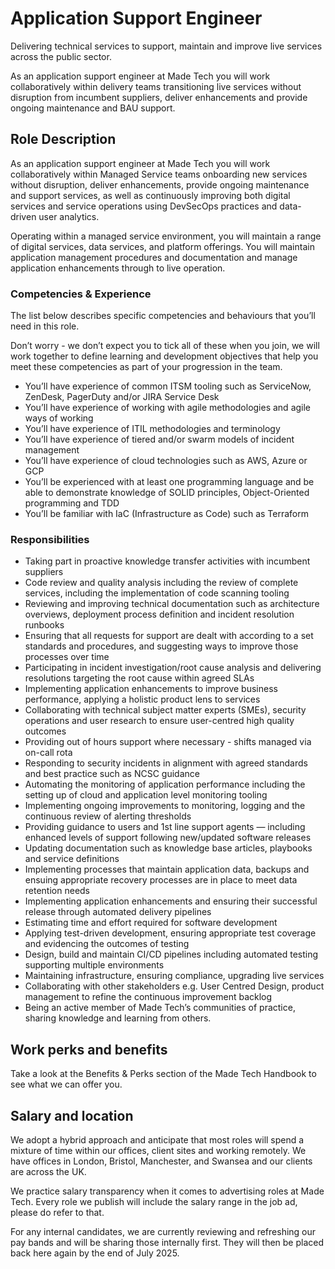 # Application Support Engineer

Delivering technical services to support, maintain and improve live services across the public sector.

As an application support engineer at Made Tech you will work collaboratively within delivery teams transitioning live services without disruption from incumbent suppliers, deliver enhancements and provide ongoing maintenance and BAU support.

## Role Description

As an application support engineer at Made Tech you will work collaboratively within Managed Service teams onboarding new services without disruption, deliver enhancements, provide ongoing maintenance and support services, as well as continuously improving both digital services and service operations using DevSecOps practices and data-driven user analytics.

Operating within a managed service environment, you will maintain a range of digital services, data services, and platform offerings.  You will maintain application management procedures and documentation and manage application enhancements through to live operation. 

### Competencies & Experience

The list below describes specific competencies and behaviours that you’ll need in this role.

Don’t worry - we don’t expect you to tick all of these when you join, we will work together to define learning and development objectives that help you meet these competencies as part of your progression in the team.

* You’ll have experience of common ITSM tooling such as ServiceNow, ZenDesk, PagerDuty and/or JIRA Service Desk
* You’ll have experience of working with agile methodologies and agile ways of working
* You’ll have experience of ITIL methodologies and terminology
* You’ll have experience of tiered and/or swarm models of incident management
* You’ll have experience of cloud technologies such as AWS, Azure or GCP
* You’ll be experienced with at least one programming language and be able to demonstrate knowledge of SOLID principles, Object-Oriented programming and TDD
* You’ll be familiar with IaC (Infrastructure as Code) such as Terraform

### Responsibilities

* Taking part in proactive knowledge transfer activities with incumbent suppliers
* Code review and quality analysis including the review of complete services, including the implementation of code scanning tooling
* Reviewing and improving technical documentation such as architecture overviews, deployment process definition and incident resolution runbooks 
* Ensuring that all requests for support are dealt with according to a set standards and procedures, and suggesting ways to improve those processes over time
* Participating in incident investigation/root cause analysis and delivering resolutions targeting the root cause within agreed SLAs 
* Implementing application enhancements to improve business performance, applying a holistic product lens to services 
* Collaborating with technical subject matter experts (SMEs), security operations and user research to ensure user-centred high quality outcomes
* Providing out of hours support where necessary - shifts managed via on-call rota
* Responding to security incidents in alignment with agreed standards and best practice such as NCSC guidance
* Automating the monitoring of application performance including the setting up of cloud and application level monitoring tooling
* Implementing ongoing improvements to monitoring, logging and the continuous review of alerting thresholds
* Providing guidance to users and 1st line support agents — including enhanced levels of support following new/updated software releases
* Updating documentation such as knowledge base articles, playbooks and service definitions
* Implementing processes that maintain application data, backups and ensuing appropriate recovery processes are in place to meet data retention needs
* Implementing application enhancements and ensuring their successful release through automated delivery pipelines
* Estimating time and effort required for software development
* Applying test-driven development, ensuring appropriate test coverage and evidencing the outcomes of testing
* Design, build and maintain CI/CD pipelines including automated testing supporting multiple environments
* Maintaining infrastructure, ensuring compliance, upgrading live services
* Collaborating with other stakeholders e.g. User Centred Design, product management to refine the continuous improvement backlog
* Being an active member of Made Tech’s communities of practice, sharing knowledge and learning from others.

## Work perks and benefits
  
Take a look at the Benefits & Perks section of the Made Tech Handbook to see what we can offer you. 

## Salary and location

We adopt a hybrid approach and anticipate that most roles will spend a mixture of time within our offices, client sites and working remotely. We have offices in London, Bristol, Manchester, and Swansea and our clients are across the UK. 

We practice salary transparency when it comes to advertising roles at Made Tech. Every role we publish will include the salary range in the job ad, please do refer to that.

For any internal candidates, we are currently reviewing and refreshing our pay bands and will be sharing those internally first. They will then be placed back here again by the end of July 2025.
